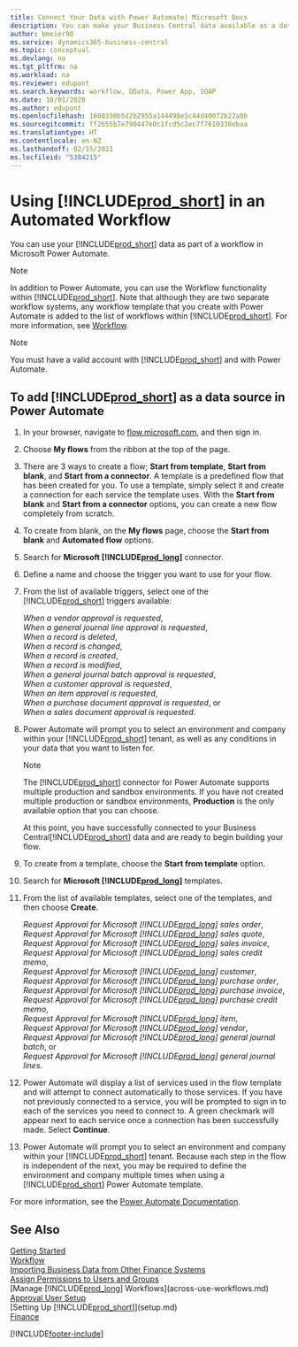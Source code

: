 ```yaml
---
title: Connect Your Data with Power Automate| Microsoft Docs
description: You can make your Business Central data available as a data source and specify an OData URL of your web services to build an automated workflow.
author: bmeier90
ms.service: dynamics365-business-central
ms.topic: conceptual
ms.devlang: na
ms.tgt_pltfrm: na
ms.workload: na
ms.reviewer: edupont
ms.search.keywords: workflow, OData, Power App, SOAP
ms.date: 10/01/2020
ms.author: edupont
ms.openlocfilehash: 1608330b5d2b2955a144498e5c44d40072b22a8b
ms.sourcegitcommit: ff2b55b7e790447e0c1fcd5c2ec7f7610338ebaa
ms.translationtype: HT
ms.contentlocale: en-NZ
ms.lasthandoff: 02/15/2021
ms.locfileid: "5384215"
---
```

# <a name="using-prod_short-in-an-automated-workflow"></a>Using [!INCLUDE[prod_short](includes/prod_short.md)] in an Automated Workflow

You can use your [!INCLUDE[prod_short](includes/prod_short.md)] data as part of a workflow in Microsoft Power Automate.

> [!NOTE]
> In addition to Power Automate, you can use the Workflow functionality within [!INCLUDE[prod_short](includes/prod_short.md)]. Note that although they are two separate workflow systems, any workflow template that you create with Power Automate is added to the list of workflows  within [!INCLUDE[prod_short](includes/prod_short.md)]. For more information, see [Workflow](across-workflow.md).  

> [!NOTE]  
> You must have a valid account with [!INCLUDE[prod_short](includes/prod_short.md)] and with Power Automate.  

## <a name="to-add-prod_short-as-a-data-source-in-power-automate"></a>To add [!INCLUDE[prod_short](includes/prod_short.md)] as a data source in Power Automate

1. In your browser, navigate to [flow.microsoft.com](https://flow.microsoft.com), and then sign in.
2. Choose **My flows** from the ribbon at the top of the page.
3. There are 3 ways to create a flow; **Start from template**, **Start from blank**, and **Start from a connector**. A template is a predefined flow that has been created for you. To use a template, simply select it and create a connection for each service the template uses. With the **Start from blank** and **Start from a connector** options, you can create a new flow completely from scratch.
4. To create from blank, on the **My flows** page, choose the **Start from blank** and **Automated flow** options.
5. Search for **Microsoft [!INCLUDE[prod_long](includes/prod_long.md)]** connector.
6. Define a name and choose the trigger you want to use for your flow.
7. From the list of available triggers, select one of the [!INCLUDE[prod_short](includes/prod_short.md)] triggers available:  

    *When a vendor approval is requested*,  
    *When a general journal line approval is requested*,  
    *When a record is deleted*,  
    *When a record is changed*,  
    *When a record is created*,  
    *When a record is modified*,  
    *When a general journal batch approval is requested*,  
    *When a customer approval is requested*,  
    *When an item approval is requested*,  
    *When a purchase document approval is requested*, or  
    *When a sales document approval is requested*.

8. Power Automate will prompt you to select an environment and company within your [!INCLUDE[prod_short](includes/prod_short.md)] tenant, as well as any conditions in your data that you want to listen for.

    > [!NOTE]
    > The [!INCLUDE[prod_short](includes/prod_short.md)] connector for Power Automate supports multiple production and sandbox environments. If you have not created multiple production or sandbox environments, **Production** is the only available option that you can choose.  

    At this point, you have successfully connected to your Business Central[!INCLUDE[prod_short](includes/prod_short.md)] data and are ready to begin building your flow.

9. To create from a template, choose the **Start from template** option.
10. Search for **Microsoft [!INCLUDE[prod_long](includes/prod_long.md)]** templates.
11. From the list of available templates, select one of the templates, and then choose **Create**.  

    *Request Approval for Microsoft [!INCLUDE[prod_long](includes/prod_long.md)] sales order*,  
    *Request Approval for Microsoft [!INCLUDE[prod_long](includes/prod_long.md)] sales quote*,  
    *Request Approval for Microsoft [!INCLUDE[prod_long](includes/prod_long.md)] sales invoice*,  
    *Request Approval for Microsoft [!INCLUDE[prod_long](includes/prod_long.md)] sales credit memo*,  
    *Request Approval for Microsoft [!INCLUDE[prod_long](includes/prod_long.md)] customer*,  
    *Request Approval for Microsoft [!INCLUDE[prod_long](includes/prod_long.md)] purchase order*,  
    *Request Approval for Microsoft [!INCLUDE[prod_long](includes/prod_long.md)] purchase invoice*,  
    *Request Approval for Microsoft [!INCLUDE[prod_long](includes/prod_long.md)] purchase credit memo*,  
    *Request Approval for Microsoft [!INCLUDE[prod_long](includes/prod_long.md)] item*,  
    *Request Approval for Microsoft [!INCLUDE[prod_long](includes/prod_long.md)] vendor*,  
    *Request Approval for Microsoft [!INCLUDE[prod_long](includes/prod_long.md)] general journal batch*, or    
    *Request Approval for Microsoft [!INCLUDE[prod_long](includes/prod_long.md)] general journal lines*.  
12. Power Automate will display a list of services used in the flow template and will attempt to connect automatically to those services. If you have not previously connected to a service, you will be prompted to sign in to each of the services you need to connect to. A green checkmark will appear next to each service once a connection has been successfully made. Select **Continue**.
13. Power Automate will prompt you to select an environment and company within your [!INCLUDE[prod_short](includes/prod_short.md)] tenant. Because each step in the flow is independent of the next, you may be required to define the environment and company multiple times when using a [!INCLUDE[prod_short](includes/prod_short.md)] Power Automate template.

For more information, see the [Power Automate Documentation](/power-automate/getting-started).

## <a name="see-also"></a>See Also

[Getting Started](product-get-started.md)  
[Workflow](across-workflow.md)  
[Importing Business Data from Other Finance Systems](across-import-data-configuration-packages.md)  
[Assign Permissions to Users and Groups](ui-define-granular-permissions.md)  
[Manage [!INCLUDE[prod_long](includes/prod_long.md)] Workflows](across-use-workflows.md)  
[Approval User Setup](across-how-to-set-up-approval-users.md)  
[Setting Up [!INCLUDE[prod_short](includes/prod_short.md)]](setup.md)  
[Finance](finance.md)  


[!INCLUDE[footer-include](includes/footer-banner.md)]